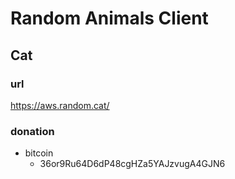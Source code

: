 # Random Animals Client

## Cat

### url

https://aws.random.cat/

### donation

- bitcoin
  - 36or9Ru64D6dP48cgHZa5YAJzvugA4GJN6
